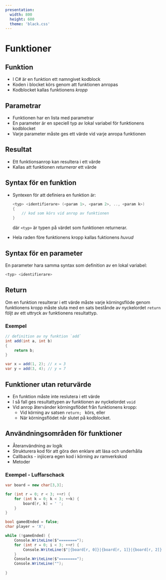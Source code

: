 ```yaml
---
presentation:
  width: 800
  height: 600
  theme: 'black.css'
---
```


<!-- slide -->

# Funktioner

<!-- slide -->

## Funktion

- I C# är en funktion ett namngivet kodblock
- Koden i blocket körs genom att funktionen anropas
- Kodblocket kallas funktionens *kropp*

<!-- slide -->

## Parametrar

- Funktionen har en lista med parametrar
- En parameter är en speciell typ av lokal variabel för funktionens kodblocket
- Varje parameter måste ges ett värde vid varje anropa funktionen

<!-- slide -->

## Resultat 

- Ett funktionsanrop kan resultera i ett värde
- Kallas att funktionen *returnerar* ett värde

<!-- slide -->

## Syntax för en funktion

- Syntexen för att definiera en funktion är:

    ```cs
    <typ> <identifierare> (<param 1>, <param 2>, .., <param k>) 
    {
        // kod som körs vid anrop av funktionen
    }
    ``` 

    där ``<typ>`` är typen på värdet som funktionen returnerar. 
- Hela raden före funktionens kropp kallas fuktionens *huvud*

## Syntax för en parameter

En parameter hara samma syntax som definition av en lokal variabel:

```cs
<typ> <identifierare>
```

<!-- slide -->

## Return

Om en funktion resulterar i ett värde måste varje körningsflöde genom funktionens kropp måste sluta med en sats bestånde av nyckelordet ``return`` följt av ett uttryck av funktionens resultattyp.

<!-- slide -->

### Exempel

```cs
// definition av ny funktion `add`
int add(int a, int b) 
{
    return b; 
}

var x = add(1, 2); // x = 3
var y = add(3, 4); // y = 7
```

<!-- slide -->

## Funktioner utan returvärde

- En funktion måste inte reslutera i ett värde
- I så fall ges resultattypen av funktionen av nyckelordet ``void``
- Vid anrop återvänder körningsflödet från funktionens kropp:
  - Vid körning av satsen ``return; `` körs, eller
  - När körningsflödet når slutet på kodblocket.

## Användningsområden för funktioner

- Återanvändning av logik
- Strukturera kod för att göra den enklare att läsa och underhålla
- Callbacks - injiicera egen kod i körning av ramverkskod
- Metoder

<!-- slide -->

### Exempel - Luffarschack

```cs
var board = new char[3,3]; 

for (int r = 0; r < 3; ++r) {
    for (int k = 0; k < 3; ++k) {
        board[r, k] = ' ';
    }
}

bool gamedEnded = false;
char player = 'X';

while (!gameEnded) {
    Console.WriteLine($"========");
    for (int r = 0; i < 3; ++r) {
        Console.WriteLine($"|{board[r, 0]}|{board[r, 1]}|{board[r, 2]}|");
    }
    Console.WriteLine($"========");
    Console.WriteLine("");
    
}










